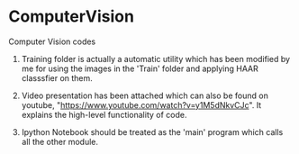 # ComputerVision
Computer Vision codes
1. Training folder is actually a automatic utility which has been modified by me for using the images in the 'Train' folder
and applying HAAR classsfier on them.

2. Video presentation has been attached which can also be found on youtube, "https://www.youtube.com/watch?v=y1M5dNkvCJc". It explains the 
high-level functionality of code.

3. Ipython Notebook should be treated as the 'main' program which calls all the other module.

